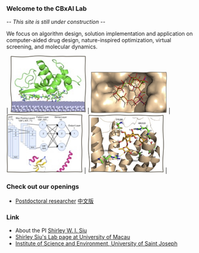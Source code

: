 ### Welcome to the CBxAI Lab
*-- This site is still under construction --*

We focus on algorithm design, solution implementation and application on computer-aided drug design, nature-inspired optimization, virtual screening, and molecular dynamics.

| <img src="images/adsorb.jpg" width="200"> |
<img src="images/dock.jpg" width="200"> |
<img src="images/ml.jpg" width="200"> |
<img src="images/vs.jpg" width="200"> |

### Check out our openings
- [Postdoctoral researcher](vacancy.md) [中文版](vacancy_cn.md)

### Link
- About the PI [Shirley W. I. Siu](https://cbbio.online/shirleysiu.html)
- [Shirley Siu's Lab page at University of Macau](https://cbbio.online)
- [Institute of Science and Environment, University of Saint Joseph](http://ise.usj.edu.mo/)
